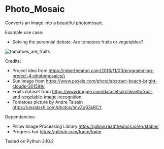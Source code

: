 # Photo_Mosaic

Converts an image into a beautiful photomosaic. 

Example use case:

- Solving the perennial debate: Are tomatoes fruits or vegetables?

![tomatoes_are_fruits](https://user-images.githubusercontent.com/19843342/159955932-ea7d4854-1b9e-4303-a9d8-ae1577fafed3.jpg)

Credits:

- Project idea from https://robertheaton.com/2018/11/03/programming-project-4-photomosaics/\
- Sun image from https://www.pexels.com/photo/abstract-beach-bright-clouds-301599/ 
- Fruits dataset from https://www.kaggle.com/datasets/kritikseth/fruit-and-vegetable-image-recognition
- Tomatoes picture by Andre Taissin https://unsplash.com/photos/hnyZg63sRCY

Dependencies:
- Pillow Image Processing Library https://pillow.readthedocs.io/en/stable/
- Progress bar https://github.com/tqdm/tqdm

Tested on Python 3.10.2


